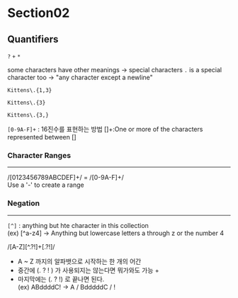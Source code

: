 # Section02
## Quantifiers
`?`
`+`
`*`

some characters have other meanings -> special characters
`.` is a special character too -> "any character except a newline" 

`Kittens\.{1,3}`

`Kittens\.{3}`

`Kittens\.{3,}`


`[0-9A-F]+` : 16진수를 표현하는 방법
[]+:One or more of the characters represented between []

### Character Ranges
---
/[0123456789ABCDEF]+/ = /[0-9A-F]+/   
Use a '-' to create a range



### Negation 
---
`[^]` : anything but hte character in this collection    
(ex) [^a-z4] -> Anything but lowercase letters a through z or the number 4

/[A-Z][^\.?!]+[\.?!]/   
- A ~ Z 까지의 알파뱃으로 시작하는 한 개의 어간   
- 중간에 (. ? ! ) 가 사용되지는 않는다면 뭐가와도 가능 +   
- 마지막에는 (. ? !) 로 끝나면 된다.   
(ex) ABddddC! -> A / BdddddC / !   




